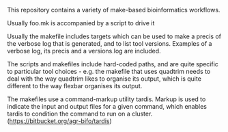 This repository contains a variety of make-based bioinformatics 
workflows.  

Usually foo.mk is accompanied by a script to drive it 

Usually the makefile includes targets which can be used to make 
a precis of the verbose log that is generated, and to list tool 
versions. Examples of a verbose log, its precis and a versions.log
are included.

The scripts and makefiles include hard-coded paths, and are quite
specific to particular tool choices - e.g. the makefile that uses
quadtrim needs to deal with the way quadtrim likes to organise
its output, which is quite different to the way flexbar organises 
its output.

The makefiles use a command-markup utility tardis. Markup is used 
to indicate the input and output files for a given command, which 
enables tardis to condition the command to run on a cluster.
(https://bitbucket.org/agr-bifo/tardis)

